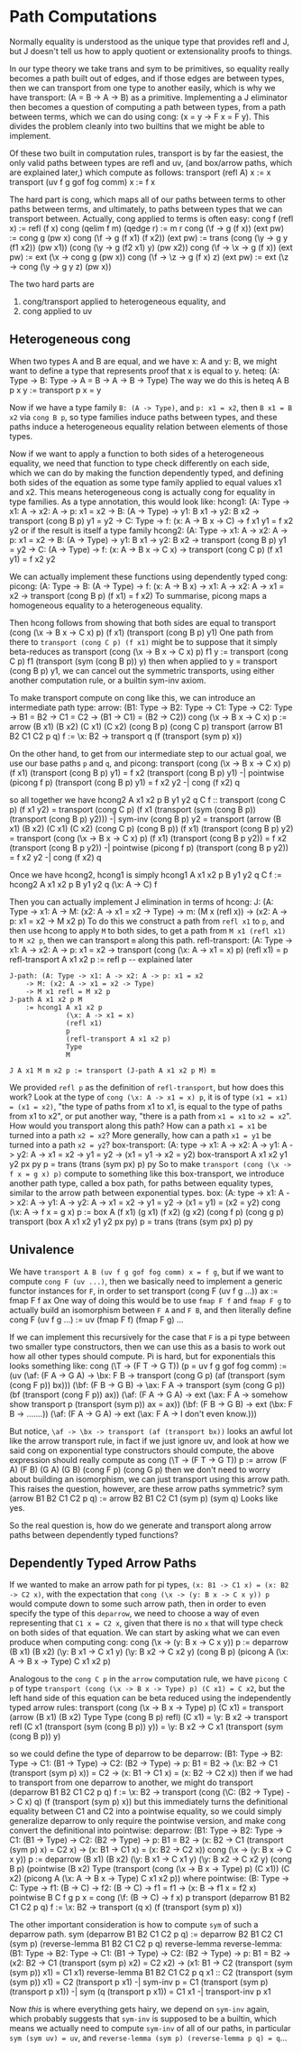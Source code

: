 
# Path Computations

Normally equality is understood as the unique type that provides refl and J,
but J doesn't tell us how to apply quotient or extensionality proofs to
things.

In our type theory we take trans and sym to be primitives, so equality
really becomes a path built out of edges, and if those edges are between
types, then we can transport from one type to another easily, which is why
we have transport: (A = B -> A -> B) as a primitive. Implementing a J
eliminator then becomes a question of computing a path between types, from a
path between terms, which we can do using cong: (x = y -> F x = F y). This
divides the problem cleanly into two builtins that we might be able to
implement.

Of these two built in computation rules, transport is by far the easiest,
the only valid paths between types are refl and uv, (and box/arrow paths, which
are explained later,) which compute as follows:
    transport (refl A) x := x
    transport (uv f g gof fog comm) x := f x

The hard part is cong, which maps all of our paths between terms to other
paths between terms, and ultimately, to paths between types that we can
transport between. Actually, cong applied to terms is often easy:
    cong f (refl x) := refl (f x)
    cong (qelim f m) (qedge r) := m r
    cong (\f -> g (f x)) (ext pw) := cong g (pw x)
    cong (\f -> g (f x1) (f x2)) (ext pw)
        := trans (cong (\y -> g y (f1 x2)) (pw x1))
                 (cong (\y -> g (f2 x1) y) (pw x2))
    cong (\f -> \x -> g (f x)) (ext pw) := ext (\x -> cong g (pw x))
    cong (\f -> \z -> g (f x) z) (ext pw) := ext (\z -> cong (\y -> g y z) (pw x))

The two hard parts are
 1. cong/transport applied to heterogeneous equality, and
 2. cong applied to uv

## Heterogeneous cong

When two types A and B are equal, and we have x: A and y: B, we might want to
define a type that represents proof that x is equal to y.
    heteq: (A: Type -> B: Type -> A = B -> A -> B -> Type)
The way we do this is
    heteq A B p x y := transport p x = y

Now if we have a type family `B: (A -> Type)`, and `p: x1 = x2`, then
`B x1 = B x2` via `cong B p`, so type families induce paths between types, and
these paths induce a heterogeneous equality relation between elements of those
types.

Now if we want to apply a function to both sides of a heterogeneous equality,
we need that function to type check differently on each side, which we can do
by making the function dependently typed, and defining both sides of the
equation as some type family applied to equal values x1 and x2. This means
heterogeneous cong is actually cong for equality in type families.
As a type annotation, this would look like:
    hcong1: (A: Type -> x1: A -> x2: A -> p: x1 = x2
        -> B: (A -> Type) -> y1: B x1 -> y2: B x2 -> transport (cong B p) y1 = y2
        -> C: Type -> f: (x: A -> B x -> C) -> f x1 y1 = f x2 y2
or if the result is itself a type family
    hcong2: (A: Type -> x1: A -> x2: A -> p: x1 = x2
        -> B: (A -> Type) -> y1: B x1 -> y2: B x2 -> transport (cong B p) y1 = y2
        -> C: (A -> Type) -> f: (x: A -> B x -> C x) -> transport (cong C p) (f x1 y1) = f x2 y2

We can actually implement these functions using dependently typed cong:
    picong: (A: Type -> B: (A -> Type) -> f: (x: A -> B x) -> x1: A -> x2: A
        -> x1 = x2 -> transport (cong B p) (f x1) = f x2)
To summarise, picong maps a homogeneous equality to a heterogeneous equality.

Then hcong follows from showing that both sides are equal to
    transport (cong (\x -> B x -> C x) p) (f x1) (transport (cong B p) y1)
One path from there to `transport (cong C p) (f x1)` might be to suppose that
it simply beta-reduces as
    transport (cong (\x -> B x -> C x) p) f1 y
        := transport (cong C p) f1 (transport (sym (cong B p)) y)
then when applied to y = transport (cong B p) y1, we can cancel out the
symmetric transports, using either another computation rule, or a builtin
sym-inv axiom.

To make transport compute on cong like this, we can introduce an intermediate
path type:
    arrow: (B1: Type -> B2: Type -> C1: Type -> C2: Type
        -> B1 = B2 -> C1 = C2 -> (B1 -> C1) = (B2 -> C2))
    cong (\x -> B x -> C x) p
        := arrow (B x1) (B x2) (C x1) (C x2) (cong B p) (cong C p)
    transport (arrow B1 B2 C1 C2 p q) f
        := \x: B2 -> transport q (f (transport (sym p) x))

On the other hand, to get from our intermediate step to our actual goal, we use
our base paths `p` and `q`, and picong:
      transport (cong (\x -> B x -> C x) p) (f x1) (transport (cong B p) y1)
    = f x2 (transport (cong B p) y1) -| pointwise (picong f p)
                                                  (transport (cong B p) y1)
    = f x2 y2                        -| cong (f x2) q

so all together we have
    hcong2 A x1 x2 p B y1 y2 q C f
        :: transport (cong C p) (f x1 y2)
         = transport (cong C p) (f x1
                         (transport (sym (cong B p)) (transport (cong B p) y2)))
                             -| sym-inv (cong B p) y2
         = transport (arrow (B x1) (B x2) (C x1) (C x2) (cong C p) (cong B p))
                     (f x1)
                     (transport (cong B p) y2)
         = transport (cong (\x -> B x -> C x) p)
                     (f x1)
                     (transport (cong B p y2))
         = f x2 (transport (cong B p y2)) -| pointwise (picong f p)
                                                       (transport (cong B p y2))
         = f x2 y2                        -| cong (f x2) q

Once we have hcong2, hcong1 is simply
    hcong1 A x1 x2 p B y1 y2 q C f
        := hcong2 A x1 x2 p B y1 y2 q (\x: A -> C) f

Then you can actually implement J elimination in terms of hcong:
    J: (A: Type -> x1: A -> M: (x2: A -> x1 = x2 -> Type)
        -> m: (M x (refl x))
        -> (x2: A -> p: x1 = x2 -> M x2 p)
To do this we construct a path from `refl x1` to `p`, and then use hcong to
apply `M` to both sides, to get a path from `M x1 (refl x1)` to `M x2 p`,
then we can transport `m` along this path.
    refl-transport: (A: Type -> x1: A -> x2: A -> p: x1 = x2
        -> transport (cong (\x: A -> x1 = x) p) (refl x1) = p
    refl-transport A x1 x2 p := refl p -- explained later

    J-path: (A: Type -> x1: A -> x2: A -> p: x1 = x2
        -> M: (x2: A -> x1 = x2 -> Type)
        -> M x1 refl = M x2 p
    J-path A x1 x2 p M
        := hcong1 A x1 x2 p
                  (\x: A -> x1 = x)
                  (refl x1)
                  p
                  (refl-transport A x1 x2 p)
                  Type
                  M

    J A x1 M m x2 p := transport (J-path A x1 x2 p M) m

We provided `refl p` as the definition of `refl-transport`, but how does this
work? Look at the type of `cong (\x: A -> x1 = x) p`, it is of type
`(x1 = x1) = (x1 = x2)`, "the type of paths from x1 to x1, is equal to the type
of paths from x1 to x2", or put another way, "there is a path from `x1 = x1` to
`x2 = x2`". How would you transport along this path? How can a path `x1 = x1`
be turned into a path `x2 = x2`? More generally, how can a path `x1 = y1` be
turned into a path `x2 = y2`?
    box-transport: (A: type -> x1: A -> x2: A -> y1: A -> y2: A
        -> x1 = x2 -> y1 = y2
        -> (x1 = y1 -> x2 = y2)
    box-transport A x1 x2 y1 y2 px py p = trans (trans (sym px) p) py
So to make `transport (cong (\x -> f x = g x) p)` compute to something like
this box-transport, we introduce another path type, called a box path, for
paths between equality types, similar to the arrow path between exponential
types.
    box: (A: type -> x1: A -> x2: A -> y1: A -> y2: A
        -> x1 = x2 -> y1 = y2
        -> (x1 = y1) = (x2 = y2)
    cong (\x: A -> f x = g x) p
        := box A (f x1) (g x1) (f x2) (g x2) (cong f p) (cong g p)
    transport (box A x1 x2 y1 y2 px py) p = trans (trans (sym px) p) py

## Univalence

We have `transport A B (uv f g gof fog comm) x = f g`, but if we want to
compute `cong F (uv ...)`, then we basically need to implement a generic
functor instances for `F`, in order to set
    transport (cong F (uv f g ...)) ax := fmap F f ax
One way of doing this would be to use `fmap F f` and `fmap F g` to actually
build an isomorphism between `F A` and `F B`, and then literally define
    cong F (uv f g ...) := uv (fmap F f) (fmap F g) ...

If we can implement this recursively for the case that `F` is a pi type between
two smaller type constructors, then we can use this as a basis to work out how
all other types should compute. Pi is hard, but for exponentials this looks
something like:
    cong (\T -> (F T -> G T)) (p = uv f g gof fog comm)
        := (uv (\af: (F A -> G A) -> \bx: F B
                   -> transport (cong G p) (af (transport (sym (cong F p)) bx)))
               (\bf: (F B -> G B) -> \ax: F A
                   -> transport (sym (cong G p)) (bf (transport (cong F p)) ax))
               (\af: (F A -> G A) -> ext (\ax: F A
                   -> somehow show transport p (transport (sym p)) ax = ax))
               (\bf: (F B -> G B) -> ext (\bx: F B
                   -> .......))
               (\af: (F A -> G A) -> ext (\ax: F A
                   -> I don't even know.)))

But notice, `\af -> \bx -> transport (af (transport bx))` looks an awful lot
like the arrow transport rule, in fact if we just ignore uv, and look at how we
said cong on exponential type constructors should compute, the above expression
should really compute as
    cong (\T -> (F T -> G T)) p
        := arrow (F A) (F B) (G A) (G B) (cong F p) (cong G p)
then we don't need to worry about building an isomorphism, we can just
transport using this arrow path.
This raises the question, however, are these arrow paths symmetric?
    sym (arrow B1 B2 C1 C2 p q) := arrow B2 B1 C2 C1 (sym p) (sym q)
Looks like yes.

So the real question is, how do we generate and transport along arrow paths
between dependently typed functions?

## Dependently Typed Arrow Paths

If we wanted to make an arrow path for pi types,
`(x: B1 -> C1 x) = (x: B2 -> C2 x)`, with the expectation that
`cong (\x -> (y: B x -> C x y)) p` would compute down to some such arrow path,
then in order to even specify the type of this `deparrow`, we need to choose a
way of even representing that `C1 x = C2 x`, given that there is no `x` that
will type check on both sides of that equation. We can start by asking what we
can even produce when computing cong:
    cong (\x -> (y: B x -> C x y)) p
        := deparrow (B x1) (B x2) (\y: B x1 -> C x1 y) (\y: B x2 -> C x2 y) (cong B p) (picong A (\x: A -> B x -> Type) C x1 x2 p)

Analogous to the `cong C p` in the `arrow` computation rule, we have
`picong C p` of type `transport (cong (\x -> B x -> Type) p) (C x1) = C x2`,
but the left hand side of this equation can be beta reduced using the
independently typed arrow rules:
  transport (cong (\x -> B x -> Type) p) (C x1)
= transport (arrow (B x1) (B x2) Type Type (cong B p) refl) (C x1)
= \y: B x2 -> transport refl (C x1 (transport (sym (cong B p)) y))
= \y: B x2 -> C x1 (transport (sym (cong B p)) y)

so we could define the type of deparrow to be
    deparrow: (B1: Type -> B2: Type -> C1: (B1 -> Type) -> C2: (B2 -> Type)
        -> p: B1 = B2
        -> (\x: B2 -> C1 (transport (sym p) x)) = C2
        -> (x: B1 -> C1 x) = (x: B2 -> C2 x))
then if we had to transport from one deparrow to another, we might do
    transport (deparrow B1 B2 C1 C2 p q) f
        := \x: B2 -> transport (cong (\C: (B2 -> Type) -> C x) q)
                               (f (transport (sym p) x))
but this immediately turns the definitional equality between C1 and C2 into a
pointwise equality, so we could simply generalize deparrow to only require
the pointwise version, and make cong convert the definitional into pointwise:
    deparrow: (B1: Type -> B2: Type -> C1: (B1 -> Type) -> C2: (B2 -> Type)
        -> p: B1 = B2
        -> (x: B2 -> C1 (transport (sym p) x) = C2 x)
        -> (x: B1 -> C1 x) = (x: B2 -> C2 x))
    cong (\x -> (y: B x -> C x y)) p
        := deparrow (B x1) (B x2) (\y: B x1 -> C x1 y) (\y: B x2 -> C x2 y)
            (cong B p)
            (pointwise (B x2) Type
                (transport (cong (\x -> B x -> Type) p) (C x1))
                (C x2)
                (picong A (\x: A -> B x -> Type) C x1 x2 p))
    where pointwise: (B: Type -> C: Type -> f1: (B -> C) -> f2: (B -> C)
              -> f1 = f1 -> (x: B -> f1 x = f2 x)
          pointwise B C f g p x = cong (\f: (B -> C) -> f x) p
    transport (deparrow B1 B2 C1 C2 p q) f
        := \x: B2 -> transport (q x) (f (transport (sym p) x))

The other important consideration is how to compute `sym` of such a deparrow
path.
    sym (deparrow B1 B2 C1 C2 p q)
        := deparrow B2 B1 C2 C1 (sym p) (reverse-lemma B1 B2 C1 C2 p q)
    reverse-lemma
    reverse-lemma: (B1: Type -> B2: Type -> C1: (B1 -> Type) -> C2: (B2 -> Type)
        -> p: B1 = B2
        -> (x2: B2 -> C1 (transport (sym p) x2) = C2 x2)
        -> (x1: B1 -> C2 (transport (sym (sym p)) x1) = C1 x1)
    reverse-lemma B1 B2 C1 C2 p q x1
        :: C2 (transport (sym (sym p)) x1)
         = C2 (transport           p   x1)         -| sym-inv p
         = C1 (transport (sym p) (transport p x1)) -| sym (q (transport p x1))
         = C1 x1                                   -| transport-inv p x1

Now _this_ is where everything gets hairy, we depend on `sym-inv` again, which
probably suggests that `sym-inv` is supposed to be a builtin, which means we
actually need to compute `sym-inv` of all of our paths, in particular
`sym (sym uv) = uv`, and `reverse-lemma (sym p) (reverse-lemma p q) = q`...


